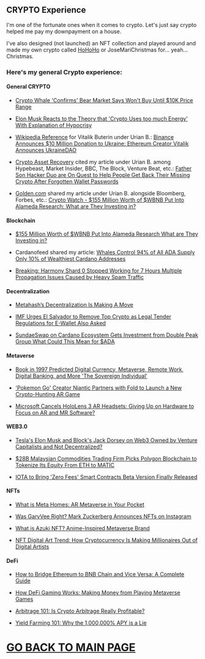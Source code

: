 ## CRYPTO Experience

I'm one of the fortunate ones when it comes to crypto. Let's just say crypto helped me pay my downpayment on a house.

I've also designed (not launched) an NFT collection and played around and made my own crypto called [HoHoHo](https://bscscan.com/token/0x15298CC571979A3705A16ec008d0Ca1CC4BB1351) or JoseMariChristmas for... yeah... Christmas.

### Here's my general Crypto experience:

#### General CRYPTO

- [Crypto Whale 'Confirms' Bear Market Says Won't Buy Until $10K Price Range](https://www.techtimes.com/articles/265731/20210922/crypto-whale-confirms-bear-market-says-wont-buy-until-10k-price-range.htm)

- [Elon Musk Reacts to the Theory that 'Crypto Uses too much Energy' With Explanation of Hypocrisy](https://www.techtimes.com/articles/259727/20210430/elon-musk-reacts-to-theory-that-crypto-uses-too-much-energy-with-explanation-of-hypocrisy.htm)

- [Wikipedia Reference](https://en.wikipedia.org/wiki/Vitalik_Buterin) for Vitalik Buterin under Urian B.: [Binance Announces $10 Million Donation to Ukraine: Ethereum Creator Vitalik Announces UkraineDAO]((https://www.techtimes.com/articles/272352/20220227/breaking-binance-announces-10-million-donation-ukraine-ethereum-creator-vitalik.htm))

- [Crypto Asset Recovery](https://cryptoassetrecovery.com/press) cited my article under Urian B. among Hypebeast, Market Insider, BBC, The Block, Venture Beat, etc.: [Father Son Hacker Duo are On Quest to Help People Get Back Their Missing Crypto After Forgotten Wallet Passwords](https://www.techtimes.com/articles/265583/20210919/father-son-hacker-duo-are-on-quest-to-help-people-get-back-their-missing-crypto-after-forgotten-wallet-passwords.htm)

- [Golden.com](https://golden.com/wiki/Alameda_Research-9944XGD) shared my article under Urian B. alongside Bloomberg, Forbes, etc.: [Crypto Watch - $155 Million Worth of $WBNB Put Into Alameda Research: What are They Investing in?](https://www.techtimes.com/articles/265046/20210906/crypto-watch-155-million-worth-of-wbnb-put-into-alameda-research-what-are-they-investing-in.htm) 


#### Blockchain

- [$155 Million Worth of $WBNB Put Into Alameda Research What are They Investing in?](https://www.techtimes.com/articles/265046/20210906/crypto-watch-155-million-worth-of-wbnb-put-into-alameda-research-what-are-they-investing-in.htm)

- Cardanofeed shared my article: [Whales Control 94% of All ADA Supply Only 10% of Wealthiest Cardano Addresses](https://cardanofeed.com/whales-control-94-of-all-ada-supply-only-10-of-wealthiest-cardano-addresses-27631.html)

- [Breaking: Harmony Shard 0 Stopped Working for 7 Hours Multiple Propagation Issues Caused by Heavy Spam Traffic](https://www.techtimes.com/articles/270569/20220114/breaking-harmony-shard-0-stopped-working-7-hours-multiple-propagation.htm)


#### Decentralization

- [Metahash’s Decentralization Is Making A Move](https://www.techvisibility.com/2021/04/30/metahashs-decentralization-is-making-a-move/)

- [IMF Urges El Salvador to Remove Top Crypto as Legal Tender Regulations for E-Wallet Also Asked](https://www.techtimes.com/articles/271020/20220125/imf-urges-el-salvador-to-remove-top-crypto-as-legal-tender-regulations-for-e-wallet-also-asked.htm)

- [SundaeSwap on Cardano Ecosystem Gets Investment from Double Peak Group What Could This Mean for $ADA](https://www.techtimes.com/articles/265679/20210922/sundaeswap-on-cardano-ecosystem-gets-investment-from-double-peak-group-what-could-this-mean-for-ada.htm)


#### Metaverse

- [Book in 1997 Predicted Digital Currency, Metaverse, Remote Work, Digital Banking, and More 'The Sovereign Individual'](https://www.techtimes.com/articles/270028/20220104/book-in-1997-predicted-digital-currency-metaverse-remote-work-digital-banking-and-more-the-sovereign-individual.htm)

- ['Pokemon Go' Creator Niantic Partners with Fold to Launch a New Crypto-Hunting AR Game](https://www.techtimes.com/articles/268737/20211130/pokemon-go-creator-niantic-partners-with-fold-to-launch-a-new-crypto-hunting-ar-game.htm)

- [Microsoft Cancels HoloLens 3 AR Headsets: Giving Up on Hardware to Focus on AR and MR Software?](https://www.techtimes.com/articles/271360/20220203/microsoft-cancels-hololens-3-ar-headsets-giving-up-on-hardware-to-focus-on-ar-and-mr-software.htm)


#### WEB3.0

- [Tesla's Elon Musk and Block's Jack Dorsey on Web3 Owned by Venture Capitalists and Not Decentralized?](https://www.techtimes.com/articles/269624/20211221/teslas-elon-musk-blocks-jack-dorsey-web3-owned-venture-capitalists.htm)

- [$28B Malaysian Commodities Trading Firm Picks Polygon Blockchain to Tokenize Its Equity From ETH to MATIC](https://www.techtimes.com/articles/267658/20211106/28b-malaysian-commodities-trading-firm-picks-polygon-blockchain-to-tokenize-its-equity-from-eth-to-matic.htm)

- [IOTA to Bring 'Zero Fees' Smart Contracts Beta Version Finally Released](https://www.techtimes.com/articles/266946/20211021/iota-to-bring-zero-fees-smart-contracts-beta-version-finally-released.htm)


#### NFTs

- [What is Meta Homes: AR Metaverse in Your Pocket](https://www.metaroids.com/learn/what-is-meta-homes-ar-metaverse-in-your-pocket/)

- [Was GaryVee Right? Mark Zuckerberg Announces NFTs on Instagram](https://www.techtimes.com/articles/273039/20220316/was-garyvee-right-mark-zuckerberg-announces-nfts-on-instagram.htm)

- [What is Azuki NFT? Anime-Inspired Metaverse Brand](https://www.metaroids.com/learn/what-is-azuki-nft/)

- [NFT Digital Art Trend: How Cryptocurrency Is Making Millionaires Out of Digital Artists](https://www.itechpost.com/articles/104888/20210303/nft-digital-art-trend-cryptocurrency-making-millionaires-out-artists.htm)

#### DeFi

- [How to Bridge Ethereum to BNB Chain and Vice Versa: A Complete Guide](https://metaroids.com/learn/how-to-bridge-ethereum-to-bnb-chain-and-vice-versa-a-complete-guide/)

- [How DeFi Gaming Works: Making Money from Playing Metaverse Games](https://metaroids.com/learn/how-defi-gaming-works-making-money-from-playing-metaverse-games/)

- [Arbitrage 101: Is Crypto Arbitrage Really Profitable?](https://metaroids.com/learn/arbitrage-101-is-crypto-arbitrage-really-profitable/)

- [Yield Farming 101: Why the 1,000,000% APY is a Lie](https://metaroids.com/learn/yield-farming-101-why-the-1000000-apy-is-a-lie/)


# [GO BACK TO MAIN PAGE](https://writerzzub.github.io/)
